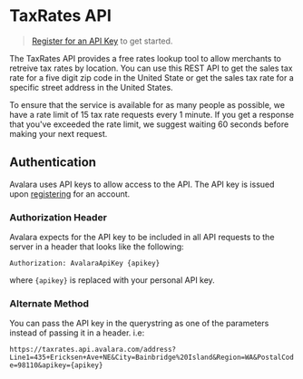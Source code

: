 # TaxRates API

> <a href="http://taxratesapi.avalara.com/" target="_parent">Register for an API Key</a> to get started.

The TaxRates API provides a free rates lookup tool to allow merchants to retreive tax rates by location. You can use this REST API to get the sales tax rate for a five digit zip code in the United State or get the sales tax rate for a specific street address in the United States. 

<aside class='notice'> To ensure that the service is available for as many people as possible, we have a rate limit of 15 tax rate requests every 1 minute. If you get a response that you've exceeded the rate limit, we suggest waiting 60 seconds before making your next request. </aside>

## Authentication
Avalara uses API keys to allow access to the API. 
The API key is issued upon <a href="http://taxratesapi.avalara.com/" target="_parent">registering</a> for an account. 

### Authorization Header
Avalara expects for the API key to be included in all API requests to the server in a header that looks like the following:

`Authorization: AvalaraApiKey {apikey}`

where `{apikey}` is replaced with your personal API key.

### Alternate Method 
You can pass the API key in the querystring as one of the parameters instead of 
passing it in a header. i.e:

 `https://taxrates.api.avalara.com/address?Line1=435+Ericksen+Ave+NE&City=Bainbridge%20Island&Region=WA&PostalCode=98110&apikey={apikey}`
